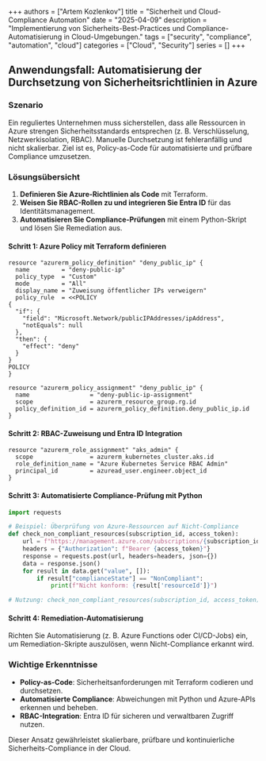 +++
authors = ["Artem Kozlenkov"]
title = "Sicherheit und Cloud-Compliance Automation"
date = "2025-04-09"
description = "Implementierung von Sicherheits-Best-Practices und Compliance-Automatisierung in Cloud-Umgebungen."
tags = ["security", "compliance", "automation", "cloud"]
categories = ["Cloud", "Security"]
series = []
+++

## Anwendungsfall: Automatisierung der Durchsetzung von Sicherheitsrichtlinien in Azure

### Szenario

Ein reguliertes Unternehmen muss sicherstellen, dass alle Ressourcen in Azure strengen Sicherheitsstandards entsprechen (z. B. Verschlüsselung, Netzwerkisolation, RBAC). Manuelle Durchsetzung ist fehleranfällig und nicht skalierbar. Ziel ist es, Policy-as-Code für automatisierte und prüfbare Compliance umzusetzen.

### Lösungsübersicht

1. **Definieren Sie Azure-Richtlinien als Code** mit Terraform.
2. **Weisen Sie RBAC-Rollen zu und integrieren Sie Entra ID** für das Identitätsmanagement.
3. **Automatisieren Sie Compliance-Prüfungen** mit einem Python-Skript und lösen Sie Remediation aus.

#### Schritt 1: Azure Policy mit Terraform definieren

```hcl
resource "azurerm_policy_definition" "deny_public_ip" {
  name         = "deny-public-ip"
  policy_type  = "Custom"
  mode         = "All"
  display_name = "Zuweisung öffentlicher IPs verweigern"
  policy_rule  = <<POLICY
{
  "if": {
    "field": "Microsoft.Network/publicIPAddresses/ipAddress",
    "notEquals": null
  },
  "then": {
    "effect": "deny"
  }
}
POLICY
}

resource "azurerm_policy_assignment" "deny_public_ip" {
  name                 = "deny-public-ip-assignment"
  scope                = azurerm_resource_group.rg.id
  policy_definition_id = azurerm_policy_definition.deny_public_ip.id
}
```

#### Schritt 2: RBAC-Zuweisung und Entra ID Integration

```hcl
resource "azurerm_role_assignment" "aks_admin" {
  scope                = azurerm_kubernetes_cluster.aks.id
  role_definition_name = "Azure Kubernetes Service RBAC Admin"
  principal_id         = azuread_user.engineer.object_id
}
```

#### Schritt 3: Automatisierte Compliance-Prüfung mit Python

```python
import requests

# Beispiel: Überprüfung von Azure-Ressourcen auf Nicht-Compliance
def check_non_compliant_resources(subscription_id, access_token):
    url = f"https://management.azure.com/subscriptions/{subscription_id}/providers/Microsoft.PolicyInsights/policyStates/latest/queryResults?api-version=2019-10-01"
    headers = {"Authorization": f"Bearer {access_token}"}
    response = requests.post(url, headers=headers, json={})
    data = response.json()
    for result in data.get("value", []):
        if result["complianceState"] == "NonCompliant":
            print(f"Nicht konform: {result['resourceId']}")

# Nutzung: check_non_compliant_resources(subscription_id, access_token)
```

#### Schritt 4: Remediation-Automatisierung

Richten Sie Automatisierung (z. B. Azure Functions oder CI/CD-Jobs) ein, um Remediation-Skripte auszulösen, wenn Nicht-Compliance erkannt wird.

### Wichtige Erkenntnisse

- **Policy-as-Code**: Sicherheitsanforderungen mit Terraform codieren und durchsetzen.
- **Automatisierte Compliance**: Abweichungen mit Python und Azure-APIs erkennen und beheben.
- **RBAC-Integration**: Entra ID für sicheren und verwaltbaren Zugriff nutzen.

Dieser Ansatz gewährleistet skalierbare, prüfbare und kontinuierliche Sicherheits-Compliance in der Cloud.